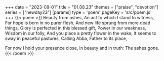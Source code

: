 +++
date = "2023-08-01"
title = "01.08.23"
themes = ["praise", "devotion"]
series = ["newday23"]
[params]
  type = 'poem'
  pageKey = 'src/poem.js'
+++
{{< poem >}}
Beauty from ashes,
An act to which I stand to witness,
For hope is born in no purer flesh,
And new life sprung from more dead things,
Glory is perfected in this blessed gift,
Power in our weakness,
Wisdom in our folly,
And you place a pretty flower in the wake,
It seems to sway in peaceful pastures,
Calling Abba, Father to its place,

For now I hold your presence close,
In beauty and in truth:
The ashes gone.
{{< /poem >}}